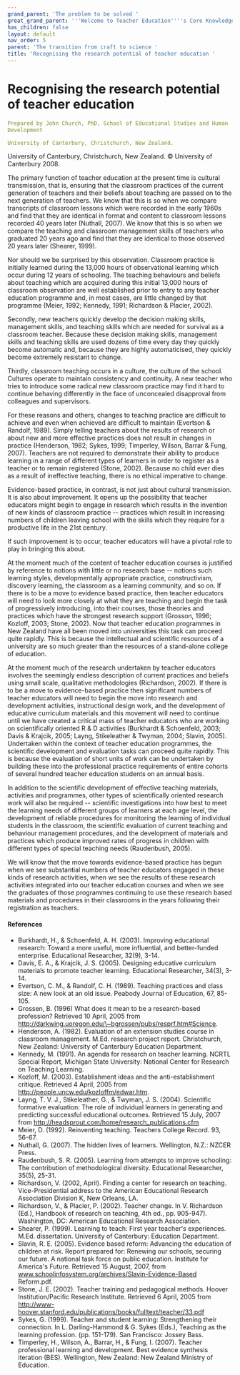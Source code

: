 ```yaml
---
grand_parent: 'The problem to be solved '
great_grand_parent: '''Welcome to Teacher Education''''s Core Knowledge and Skills.'''
has_children: false
layout: default
nav_order: 5
parent: 'The transition from craft to science '
title: 'Recognising the research potential of teacher education '
---
```

# Recognising the research potential of teacher education


```yaml
Prepared by John Church, PhD, School of Educational Studies and Human
Development

University of Canterbury, Christchurch, New Zealand.
```


University of Canterbury, Christchurch, New Zealand. © University of
Canterbury 2008.

The primary function of teacher education at the present time is
cultural transmission, that is, ensuring that the classroom practices of
the current generation of teachers and their beliefs about teaching are
passed on to the next generation of teachers. We know that this is so
when we compare transcripts of classroom lessons which were recorded in
the early 1960s and find that they are identical in format and content
to classroom lessons recorded 40 years later (Nuthall, 2007). We know
that this is so when we compare the teaching and classroom management
skills of teachers who graduated 20 years ago and find that they are
identical to those observed 20 years later (Shearer, 1999).

Nor should we be surprised by this observation. Classroom practice is
initially learned during the 13,000 hours of observational learning
which occur during 12 years of schooling. The teaching behaviours and
beliefs about teaching which are acquired during this initial 13,000
hours of classroom observation are well established prior to entry to
any teacher education programme and, in most cases, are little changed
by that programme (Meier, 1992; Kennedy, 1991; Richardson & Placier,
2002).

Secondly, new teachers quickly develop the decision making skills,
management skills, and teaching skills which are needed for survival as
a classroom teacher. Because these decision making skills, management
skills and teaching skills are used dozens of time every day they
quickly become automatic and, because they are highly automaticised,
they quickly become extremely resistant to change.

Thirdly, classroom teaching occurs in a culture, the culture of the
school. Cultures operate to maintain consistency and continuity. A new
teacher who tries to introduce some radical new classroom practice may
find it hard to continue behaving differently in the face of unconcealed
disapproval from colleagues and supervisors.

For these reasons and others, changes to teaching practice are difficult
to achieve and even when achieved are difficult to maintain (Evertson &
Randolf, 1989). Simply telling teachers about the results of research or
about new and more effective practices does not result in changes in
practice (Henderson, 1982; Sykes, 1999; Timperley, Wilson, Barrar &
Fung, 2007). Teachers are not required to demonstrate their ability to
produce learning in a range of different types of learners in order to
register as a teacher or to remain registered (Stone, 2002). Because no
child ever dies as a result of ineffective teaching, there is no ethical
imperative to change.

Evidence-based practice, in contrast, is not just about cultural
transmission. It is also about improvement. It opens up the possibility
that teacher educators might begin to engage in research which results
in the invention of new kinds of classroom practice -- practices which
result in increasing numbers of children leaving school with the skills
which they require for a productive life in the 21st century.

If such improvement is to occur, teacher educators will have a pivotal
role to play in bringing this about.

At the moment much of the content of teacher education courses is
justified by reference to notions with little or no research base --
notions such learning styles, developmentally appropriate practice,
constructivism, discovery learning, the classroom as a learning
community, and so on. If there is to be a move to evidence based
practice, then teacher educators will need to look more closely at what
they are teaching and begin the task of progressively introducing, into
their courses, those theories and practices which have the strongest
research support (Grosson, 1996; Kozloff, 2003; Stone, 2002). Now that
teacher education programmes in New Zealand have all been moved into
universities this task can proceed quite rapidly. This is because the
intellectual and scientific resources of a university are so much
greater than the resources of a stand-alone college of education.

At the moment much of the research undertaken by teacher educators
involves the seemingly endless description of current practices and
beliefs using small scale, qualitative methodologies (Richardson, 2002).
If there is to be a move to evidence-based practice then significant
numbers of teacher educators will need to begin the move into research
and development activities, instructional design work, and the
development of educative curriculum materials and this movement will
need to continue until we have created a critical mass of teacher
educators who are working on scientifically oriented R & D activities
(Burkhardt & Schoenfeld, 2003; Davis & Krajcik, 2005; Layng,
Stikeleather & Twyman, 2004; Slavin, 2005). Undertaken within the
context of teacher education programmes, the scientific development and
evaluation tasks can proceed quite rapidly. This is because the
evaluation of short units of work can be undertaken by building these
into the professional practice requirements of entire cohorts of several
hundred teacher education students on an annual basis.

In addition to the scientific development of effective teaching
materials, activities and programmes, other types of scientifically
oriented research work will also be required -- scientific
investigations into how best to meet the learning needs of different
groups of learners at each age level, the development of reliable
procedures for monitoring the learning of individual students in the
classroom, the scientific evaluation of current teaching and behaviour
management procedures, and the development of materials and practices
which produce improved rates of progress in children with different
types of special teaching needs (Raudenbush, 2005).

We will know that the move towards evidence-based practice has begun
when we see substantial numbers of teacher educators engaged in these
kinds of research activities, when we see the results of these research
activities integrated into our teacher education courses and when we see
the graduates of those programmes continuing to use these research based
materials and procedures in their classrooms in the years following
their registration as teachers.


#### References

-   Burkhardt, H., & Schoenfeld, A. H. (2003). Improving educational
    research: Toward a more useful, more influential, and better-funded
    enterprise. Educational Researcher, 32(9), 3-14.
-   Davis, E. A., & Krajcik, J. S. (2005). Designing educative
    curriculum materials to promote teacher learning. Educational
    Researcher, 34(3), 3-14.
-   Evertson, C. M., & Randolf, C. H. (1989). Teaching practices and
    class size: A new look at an old issue. Peabody Journal of
    Education, 67, 85-105.
-   Grossen, B. (1996) What does it mean to be a research-based
    profession? Retrieved 10 April, 2005 from
    http://darkwing.uoregon.edu/\~bgrossen/pubs/resprf.htm#Science.
-   Henderson, A. (1982). Evaluation of an extension studies course in
    classroom management. M.Ed. research project report. Christchurch,
    New Zealand: University of Canterbury Education Department.
-   Kennedy, M. (1991). An agenda for research on teacher learning.
    NCRTL Special Report, Michigan State University: National Center for
    Research on Teaching Learning.
-   Kozloff, M. (2003). Establishment ideas and the anti-establishment
    critique. Retrieved 4 April, 2005 from
    http://people.uncw.edu/kozloffm/edwar.htm.
-   Layng, T. V. J., Stikeleather, G., & Twyman, J. S. (2004).
    Scientific formative evaluation: The role of individual learners in
    generating and predicting successful educational outcomes. Retrieved
    15 July, 2007 from
    http://headsprout.com/home/research_publications.cfm
-   Meier, D. (1992). Reinventing teaching. Teachers College Record. 93,
    56-67.
-   Nuthall, G. (2007). The hidden lives of learners. Wellington, N.Z.:
    NZCER Press.
-   Raudenbush, S. R. (2005). Learning from attempts to improve
    schooling: The contribution of methodological diversity. Educational
    Researcher, 35(5), 25-31.
-   Richardson, V. (2002, April). Finding a center for research on
    teaching. Vice-Presidential address to the American Educational
    Research Association Division K, New Orleans, LA.
-   Richardson, V., & Placier, P. (2002). Teacher change. In V.
    Richardson (Ed.), Handbook of research on teaching, 4th ed., pp.
    905-947). Washington, DC: American Educational Research Association.
-   Shearer, P. (1999). Learning to teach: First year teacher\'s
    experiences. M.Ed. dissertation. University of Canterbury: Education
    Department.
-   Slavin, R. E. (2005). Evidence based reform: Advancing the education
    of children at risk. Report prepared for: Renewing our schools,
    securing our future. A national task force on public education.
    Institute for America's Future. Retrieved 15 August, 2007, from
    www.schoolinfosystem.org/archives/Slavin-Evidence-Based Reform.pdf.
-   Stone, J. E. (2002). Teacher training and pedagogical methods.
    Hoover Institution/Pacific Research Institute. Retrieved 6 April,
    2005 from
    http://www-hoover.stanford.edu/publications/books/fulltext/teacher/33.pdf
-   Sykes, G. (1999). Teacher and student learning: Strengthening their
    connection. In L. Darling-Hammond & G. Sykes (Eds.), Teaching as the
    learning profession. (pp. 151-179). San Francisco: Jossey Bass.
-   Timperley, H., Wilson, A., Barrar, H., & Fung, I. (2007). Teacher
    professional learning and development. Best evidence synthesis
    iteration (BES). Wellington, New Zealand: New Zealand Ministry of
    Education.

